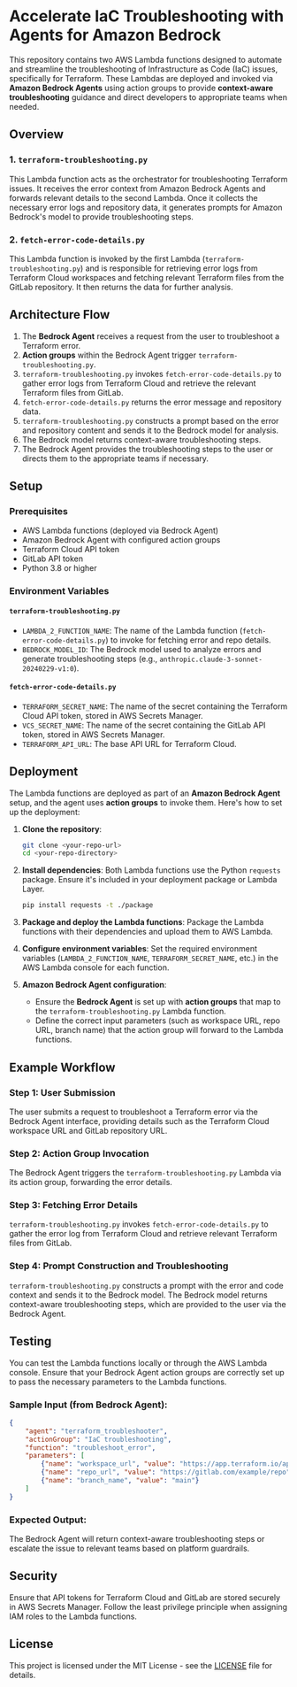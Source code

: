 # Accelerate IaC Troubleshooting with Agents for Amazon Bedrock

This repository contains two AWS Lambda functions designed to automate and streamline the troubleshooting of Infrastructure as Code (IaC) issues, specifically for Terraform. These Lambdas are deployed and invoked via **Amazon Bedrock Agents** using action groups to provide **context-aware troubleshooting** guidance and direct developers to appropriate teams when needed.

## Overview

### 1. **`terraform-troubleshooting.py`**
This Lambda function acts as the orchestrator for troubleshooting Terraform issues. It receives the error context from Amazon Bedrock Agents and forwards relevant details to the second Lambda. Once it collects the necessary error logs and repository data, it generates prompts for Amazon Bedrock's model to provide troubleshooting steps.

### 2. **`fetch-error-code-details.py`**
This Lambda function is invoked by the first Lambda (`terraform-troubleshooting.py`) and is responsible for retrieving error logs from Terraform Cloud workspaces and fetching relevant Terraform files from the GitLab repository. It then returns the data for further analysis.

## Architecture Flow

1. The **Bedrock Agent** receives a request from the user to troubleshoot a Terraform error.
2. **Action groups** within the Bedrock Agent trigger `terraform-troubleshooting.py`.
3. `terraform-troubleshooting.py` invokes `fetch-error-code-details.py` to gather error logs from Terraform Cloud and retrieve the relevant Terraform files from GitLab.
4. `fetch-error-code-details.py` returns the error message and repository data.
5. `terraform-troubleshooting.py` constructs a prompt based on the error and repository content and sends it to the Bedrock model for analysis.
6. The Bedrock model returns context-aware troubleshooting steps.
7. The Bedrock Agent provides the troubleshooting steps to the user or directs them to the appropriate teams if necessary.

## Setup

### Prerequisites

- AWS Lambda functions (deployed via Bedrock Agent)
- Amazon Bedrock Agent with configured action groups
- Terraform Cloud API token
- GitLab API token
- Python 3.8 or higher

### Environment Variables

#### **`terraform-troubleshooting.py`**
- `LAMBDA_2_FUNCTION_NAME`: The name of the Lambda function (`fetch-error-code-details.py`) to invoke for fetching error and repo details.
- `BEDROCK_MODEL_ID`: The Bedrock model used to analyze errors and generate troubleshooting steps (e.g., `anthropic.claude-3-sonnet-20240229-v1:0`).

#### **`fetch-error-code-details.py`**
- `TERRAFORM_SECRET_NAME`: The name of the secret containing the Terraform Cloud API token, stored in AWS Secrets Manager.
- `VCS_SECRET_NAME`: The name of the secret containing the GitLab API token, stored in AWS Secrets Manager.
- `TERRAFORM_API_URL`: The base API URL for Terraform Cloud.

## Deployment

The Lambda functions are deployed as part of an **Amazon Bedrock Agent** setup, and the agent uses **action groups** to invoke them. Here's how to set up the deployment:

1. **Clone the repository**:
    ```bash
    git clone <your-repo-url>
    cd <your-repo-directory>
    ```

2. **Install dependencies**:
    Both Lambda functions use the Python `requests` package. Ensure it's included in your deployment package or Lambda Layer.
    ```bash
    pip install requests -t ./package
    ```

3. **Package and deploy the Lambda functions**:
    Package the Lambda functions with their dependencies and upload them to AWS Lambda.

4. **Configure environment variables**:
    Set the required environment variables (`LAMBDA_2_FUNCTION_NAME`, `TERRAFORM_SECRET_NAME`, etc.) in the AWS Lambda console for each function.

5. **Amazon Bedrock Agent configuration**:
    - Ensure the **Bedrock Agent** is set up with **action groups** that map to the `terraform-troubleshooting.py` Lambda function.
    - Define the correct input parameters (such as workspace URL, repo URL, branch name) that the action group will forward to the Lambda functions.

## Example Workflow

### Step 1: User Submission
The user submits a request to troubleshoot a Terraform error via the Bedrock Agent interface, providing details such as the Terraform Cloud workspace URL and GitLab repository URL.

### Step 2: Action Group Invocation
The Bedrock Agent triggers the `terraform-troubleshooting.py` Lambda via its action group, forwarding the error details.

### Step 3: Fetching Error Details
`terraform-troubleshooting.py` invokes `fetch-error-code-details.py` to gather the error log from Terraform Cloud and retrieve relevant Terraform files from GitLab.

### Step 4: Prompt Construction and Troubleshooting
`terraform-troubleshooting.py` constructs a prompt with the error and code context and sends it to the Bedrock model. The Bedrock model returns context-aware troubleshooting steps, which are provided to the user via the Bedrock Agent.

## Testing

You can test the Lambda functions locally or through the AWS Lambda console. Ensure that your Bedrock Agent action groups are correctly set up to pass the necessary parameters to the Lambda functions.

### Sample Input (from Bedrock Agent):
```json
{
    "agent": "terraform_troubleshooter",
    "actionGroup": "IaC troubleshooting",
    "function": "troubleshoot_error",
    "parameters": [
        {"name": "workspace_url", "value": "https://app.terraform.io/app/org/workspaces/workspace_name"},
        {"name": "repo_url", "value": "https://gitlab.com/example/repo"},
        {"name": "branch_name", "value": "main"}
    ]
}
```

### Expected Output:
The Bedrock Agent will return context-aware troubleshooting steps or escalate the issue to relevant teams based on platform guardrails.

## Security

Ensure that API tokens for Terraform Cloud and GitLab are stored securely in AWS Secrets Manager. Follow the least privilege principle when assigning IAM roles to the Lambda functions.

## License

This project is licensed under the MIT License - see the [LICENSE](LICENSE) file for details.